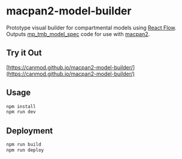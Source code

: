 # macpan2-model-builder

Prototype visual builder for compartmental models using [React Flow](https://reactflow.dev/). Outputs [mp_tmb_model_spec](https://canmod.github.io/macpan2/reference/mp_tmb_model_spec) code for use with [macpan2](https://github.com/canmod/macpan2).

## Try it Out

[https://canmod.github.io/macpan2-model-builder/](https://canmod.github.io/macpan2-model-builder/)

## Usage

```bash
npm install
npm run dev
```

## Deployment

```bash
npm run build
npm run deploy
```
